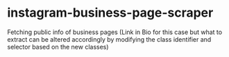 # instagram-business-page-scraper
Fetching public info of business pages (Link in Bio for this case but what to extract can be altered accordingly by modifying the class identifier and selector based on the new classes)

